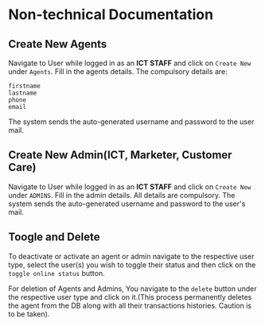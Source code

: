 

# Non-technical Documentation

## Create New Agents
Navigate to User while logged in as an **ICT STAFF** and click on `Create New` under `Agents`. Fill in the agents details.
The compulsory details are:

    firstname
    lastname
    phone
    email
The system sends the auto-generated username and password to the user mail. 

## Create New Admin(ICT, Marketer, Customer Care)
Navigate to User while logged in as an **ICT STAFF** and click on `Create New` under `ADMINS`. Fill in the admin details.
All details are compulsory.
The system sends the auto-generated username and password to the user's mail. 

## Toogle and Delete
To deactivate or activate an agent or admin navigate to the respective user type, select the user(s) you wish to toggle their status and then click on the `toggle online status` button. 

For deletion of Agents and Admins, You navigate to the `delete` button under the respective user type and click on it.(This process permanently deletes the agent from the DB along with all their transactions histories. Caution is to be taken).